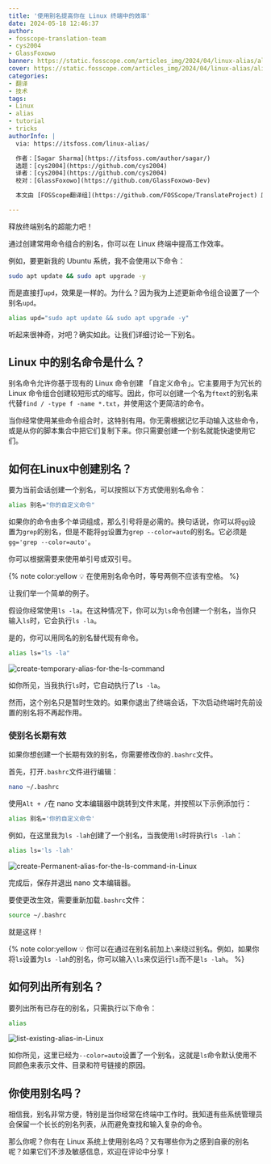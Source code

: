 ```yaml
---
title: '使用别名提高你在 Linux 终端中的效率'
date: 2024-05-18 12:46:37
author:
- fosscope-translation-team
- cys2004
- GlassFoxowo
banner: https://static.fosscope.com/articles_img/2024/04/linux-alias/alias-command.webp
cover: https://static.fosscope.com/articles_img/2024/04/linux-alias/alias-command.webp
categories:
- 翻译
- 技术
tags:
- Linux
- alias
- tutorial
- tricks
authorInfo: |
  via: https://itsfoss.com/linux-alias/

  作者：[Sagar Sharma](https://itsfoss.com/author/sagar/)
  选题：[cys2004](https://github.com/cys2004)
  译者：[cys2004](https://github.com/cys2004)
  校对：[GlassFoxowo](https://github.com/GlassFoxowo-Dev)

  本文由 [FOSScope翻译组](https://github.com/FOSScope/TranslateProject) 原创编译，[开源观察](https://fosscope.com/) 荣誉推出

---
```


释放终端别名的超能力吧！

<!-- more -->

通过创建常用命令组合的别名，你可以在 Linux 终端中提高工作效率。

例如，要更新我的 Ubuntu 系统，我不会使用以下命令：

```bash
sudo apt update && sudo apt upgrade -y
```

而是直接打`upd`，效果是一样的。为什么？因为我为上述更新命令组合设置了一个别名`upd`。

```bash
alias upd="sudo apt update && sudo apt upgrade -y"
```

听起来很神奇，对吧？确实如此。让我们详细讨论一下别名。

## Linux 中的别名命令是什么？

别名命令允许你基于现有的 Linux 命令创建 「自定义命令」。它主要用于为冗长的 Linux 命令组合创建较短形式的缩写。因此，你可以创建一个名为`ftext`的别名来代替`find / -type f -name *.txt`，并使用这个更简洁的命令。

当你经常使用某些命令组合时，这特别有用。你无需根据记忆手动输入这些命令，或是从你的脚本集合中把它们复制下来。你只需要创建一个别名就能快速使用它们。

## 如何在Linux中创建别名？

要为当前会话创建一个别名，可以按照以下方式使用别名命令：

```bash
alias 别名="你的自定义命令"
```

如果你的命令由多个单词组成，那么引号将是必需的。换句话说，你可以将`gg`设置为`grep`的别名，但是不能将`gg`设置为`grep --color=auto`的别名。它必须是`gg='grep --color=auto'`。

你可以根据需要来使用单引号或双引号。

{% note color:yellow 💡 在使用别名命令时，等号两侧不应该有空格。 %}

让我们举一个简单的例子。

假设你经常使用`ls -la`。在这种情况下，你可以为`ls`命令创建一个别名，当你只输入`ls`时，它会执行`ls -la`。

是的，你可以用同名的别名替代现有命令。

```bash
alias ls="ls -la"
```

![create-temporary-alias-for-the-ls-command](https://static.fosscope.com/articles_img/2024/04/linux-alias/create-temporary-alias-for-the-ls-command.webp)

如你所见，当我执行`ls`时，它自动执行了`ls -la`。

然而，这个别名只是暂时生效的。如果你退出了终端会话，下次启动终端时先前设置的别名将不再起作用。

### 使别名长期有效

如果你想创建一个长期有效的别名，你需要修改你的`.bashrc`文件。

首先，打开`.bashrc`文件进行编辑：

```bash
nano ~/.bashrc
```

使用`Alt + /`在 nano 文本编辑器中跳转到文件末尾，并按照以下示例添加行：

```bash
alias 别名='你的自定义命令'
```

例如，在这里我为`ls -lah`创建了一个别名，当我使用`ls`时将执行`ls -lah`：

```bash
alias ls='ls -lah'
```

![create-Permanent-alias-for-the-ls-command-in-Linux](https://static.fosscope.com/articles_img/2024/04/linux-alias/create-Permanent-alias-for-the-ls-command-in-Linux.webp)

完成后，保存并退出 nano 文本编辑器。

要使更改生效，需要重新加载`.bashrc`文件：

```bash
source ~/.bashrc
```

就是这样！

{% note color:yellow 💡 你可以在通过在别名前加上`\`来绕过别名。例如，如果你将`ls`设置为`ls -lah`的别名，你可以输入`\ls`来仅运行`ls`而不是`ls -lah`。 %}

## 如何列出所有别名？

要列出所有已存在的别名，只需执行以下命令：

```bash
alias
```

![list-existing-alias-in-Linux](https://static.fosscope.com/articles_img/2024/04/linux-alias/list-existing-alias-in-Linux.webp)

如你所见，这里已经为`--color=auto`设置了一个别名，这就是`ls`命令默认使用不同颜色来表示文件、目录和符号链接的原因。

## 你使用别名吗？

相信我，别名非常方便，特别是当你经常在终端中工作时。我知道有些系统管理员会保留一个长长的别名列表，从而避免查找和输入复杂的命令。

那么你呢？你有在 Linux 系统上使用别名吗？又有哪些你为之感到自豪的别名呢？如果它们不涉及敏感信息，欢迎在评论中分享！
